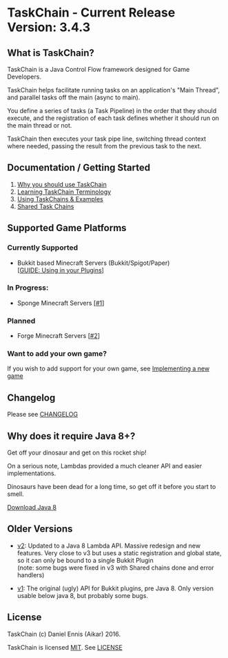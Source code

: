 # TaskChain - Current Release Version: <!--VERSION-->3.4.3<!--VERSION-->
## What is TaskChain?
TaskChain is a Java Control Flow framework designed for Game Developers. 

TaskChain helps facilitate running tasks on an application's "Main Thread", and parallel tasks off the main (async to main).

You define a series of tasks (a Task Pipeline) in the order that they should execute, and the registration of each task defines whether it should run on the main thread or not.

TaskChain then executes your task pipe line, switching thread context where needed, passing the result from the previous task to the next.

## Documentation / Getting Started
1. [Why you should use TaskChain](https://github.com/aikar/TaskChain/wiki/why-taskchain)
2. [Learning TaskChain Terminology](https://github.com/aikar/TaskChain/wiki/taskchain-terminology)
3. [Using TaskChains & Examples](https://github.com/aikar/TaskChain/wiki/usage)
4. [Shared Task Chains](https://github.com/aikar/TaskChain/wiki/Shared-Task-Chains)

## Supported Game Platforms
### Currently Supported
  - Bukkit based Minecraft Servers (Bukkit/Spigot/Paper)  
  [[GUIDE: Using in your Plugins](https://github.com/aikar/TaskChain/wiki/implementing-bukkit)]
  

### In Progress:
  - Sponge Minecraft Servers [[#1](https://github.com/aikar/TaskChain/issues/1)]

### Planned
  - Forge Minecraft Servers [[#2](https://github.com/aikar/TaskChain/issues/2)]

### Want to add your own game?
If you wish to add support for your own game, see [Implementing a new game](https://github.com/aikar/TaskChain/wiki/implementing-a-new-game)

## Changelog
Please see [CHANGELOG](CHANGELOG.md)

## Why does it require Java 8+?
Get off your dinosaur and get on this rocket ship!

On a serious note, Lambdas provided a much cleaner API and easier implementations.

Dinosaurs have been dead for a long time, so get off it before you start to smell.

[Download Java 8](http://www.oracle.com/technetwork/java/javase/downloads/jdk8-downloads-2133151.html)

## Older Versions
 * [v2](https://gist.github.com/aikar/77f8caee3c153074c99b): Updated to a Java 8 Lambda API. Massive redesign and new features. Very close to v3 but uses a static registration and global state, so it can only be bound to a single Bukkit Plugin    
 (note: some bugs were fixed in v3 with Shared chains done and error handlers)
 
 * [v1](https://gist.github.com/aikar/9010136): The original (ugly) API for Bukkit plugins, pre Java 8. Only version usable below java 8, but probably some bugs.


## License
TaskChain (c) Daniel Ennis (Aikar) 2016.

TaskChain is licensed [MIT](https://tldrlegal.com/license/mit-license). See [LICENSE](LICENSE)
